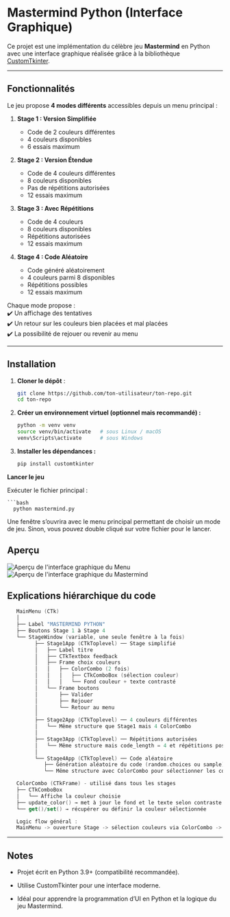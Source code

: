 # Mastermind Python (Interface Graphique)

Ce projet est une implémentation du célèbre jeu **Mastermind** en Python avec une interface graphique réalisée grâce à la bibliothèque [CustomTkinter](https://github.com/TomSchimansky/CustomTkinter).

---

## Fonctionnalités

Le jeu propose **4 modes différents** accessibles depuis un menu principal :

1. **Stage 1 : Version Simplifiée**  
   - Code de 2 couleurs différentes  
   - 4 couleurs disponibles  
   - 6 essais maximum  

2. **Stage 2 : Version Étendue**  
   - Code de 4 couleurs différentes  
   - 8 couleurs disponibles  
   - Pas de répétitions autorisées  
   - 12 essais maximum  

3. **Stage 3 : Avec Répétitions**  
   - Code de 4 couleurs  
   - 8 couleurs disponibles  
   - Répétitions autorisées  
   - 12 essais maximum  

4. **Stage 4 : Code Aléatoire**  
   - Code généré aléatoirement  
   - 4 couleurs parmi 8 disponibles  
   - Répétitions possibles  
   - 12 essais maximum  

Chaque mode propose :  
✔️ Un affichage des tentatives  
✔️ Un retour sur les couleurs bien placées et mal placées  
✔️ La possibilité de rejouer ou revenir au menu  

---

## Installation

1. **Cloner le dépôt** :
   ```bash
   git clone https://github.com/ton-utilisateur/ton-repo.git
   cd ton-repo

2. **Créer un environnement virtuel (optionnel mais recommandé) :**
    ```bash
    python -m venv venv
    source venv/bin/activate   # sous Linux / macOS
    venv\Scripts\activate      # sous Windows


3. **Installer les dépendances :**
    ```bash
    pip install customtkinter

**Lancer le jeu**

Exécuter le fichier principal :

    ```bash
      python mastermind.py


Une fenêtre s’ouvrira avec le menu principal permettant de choisir un mode de jeu. Sinon, vous pouvez double cliqué sur votre fichier pour le lancer.

## Aperçu

![Aperçu de l'interface graphique du Menu](Image/Mastermind.png)
![Aperçu de l'interface graphique du Mastermind](Image/Mastermind_colors.png)


## Explications hiérarchique du code
   ```swift
      MainMenu (CTk)
      │
      ├── Label "MASTERMIND PYTHON"
      ├── Boutons Stage 1 à Stage 4
      └── StageWindow (variable, une seule fenêtre à la fois)
            ├── Stage1App (CTkToplevel) ── Stage simplifié
            │   ├── Label titre
            │   ├── CTkTextbox feedback
            │   ├── Frame choix couleurs
            │   │   ├── ColorCombo (2 fois)
            │   │   │   ├── CTkComboBox (sélection couleur)
            │   │   │   └── Fond couleur + texte contrasté
            │   └── Frame boutons
            │       ├── Valider
            │       ├── Rejouer
            │       └── Retour au menu
            │
            ├── Stage2App (CTkToplevel) ── 4 couleurs différentes
            │   └── Même structure que Stage1 mais 4 ColorCombo
            │
            ├── Stage3App (CTkToplevel) ── Répétitions autorisées
            │   └── Même structure mais code_length = 4 et répétitions possibles
            │
            └── Stage4App (CTkToplevel) ── Code aléatoire
               ├── Génération aléatoire du code (random.choices ou sample)
               └── Même structure avec ColorCombo pour sélectionner les couleurs

      ColorCombo (CTkFrame) - utilisé dans tous les stages
      ├── CTkComboBox
      │   └── Affiche la couleur choisie
      ├── update_color() → met à jour le fond et le texte selon contraste
      └── get()/set() → récupérer ou définir la couleur sélectionnée

      Logic flow général :
      MainMenu -> ouverture Stage -> sélection couleurs via ColorCombo -> Valider -> check_proposal() -> feedback_text
```
--- 

## Notes

- Projet écrit en Python 3.9+ (compatibilité recommandée).

- Utilise CustomTkinter pour une interface moderne.

- Idéal pour apprendre la programmation d’UI en Python et la logique du jeu Mastermind.
